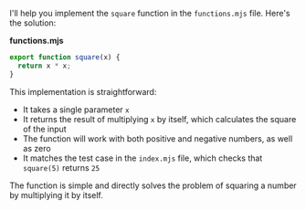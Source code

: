 I'll help you implement the `square` function in the `functions.mjs` file. Here's the solution:

**functions.mjs**

```js
export function square(x) {
  return x * x;
}
```

This implementation is straightforward:
- It takes a single parameter `x`
- It returns the result of multiplying `x` by itself, which calculates the square of the input
- The function will work with both positive and negative numbers, as well as zero
- It matches the test case in the `index.mjs` file, which checks that `square(5)` returns `25`

The function is simple and directly solves the problem of squaring a number by multiplying it by itself.